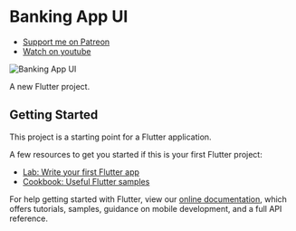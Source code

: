 # Banking App UI

- [Support me on Patreon](https://www.patreon.com/sopheamenvan?fan_landing=true)
- [Watch on youtube](https://youtu.be/IGGXL05YJtw)

![Banking App UI](https://user-images.githubusercontent.com/16510597/200475068-87c2d83a-d167-4d4e-b873-5b6099832c39.png)

A new Flutter project.

## Getting Started

This project is a starting point for a Flutter application.

A few resources to get you started if this is your first Flutter project:

- [Lab: Write your first Flutter app](https://flutter.dev/docs/get-started/codelab)
- [Cookbook: Useful Flutter samples](https://flutter.dev/docs/cookbook)

For help getting started with Flutter, view our
[online documentation](https://flutter.dev/docs), which offers tutorials,
samples, guidance on mobile development, and a full API reference.
